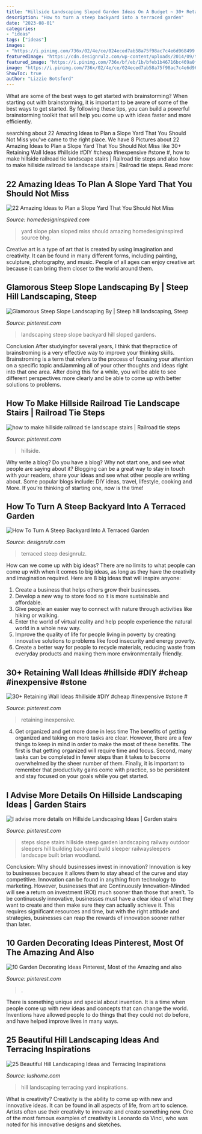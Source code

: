 ```yaml
---
title: "Hillside Landscaping Sloped Garden Ideas On A Budget ~ 30+ Retaining Wall Ideas #hillside #diy #cheap #inexpensive #stone #"
description: "How to turn a steep backyard into a terraced garden"
date: "2023-08-01"
categories:
- "ideas"
tags: ["ideas"]
images:
- "https://i.pinimg.com/736x/02/4e/ce/024eced7ab58a75f98ac7c4e6d968499.jpg"
featuredImage: "https://cdn.designrulz.com/wp-content/uploads/2014/09/terraced-garden-designrulz-idea-16.jpg"
featured_image: "https://i.pinimg.com/736x/bf/eb/1b/bfeb1b46716bc469a0f5d268d2ebc856.jpg"
image: "https://i.pinimg.com/736x/02/4e/ce/024eced7ab58a75f98ac7c4e6d968499.jpg"
ShowToc: true
author: "Lizzie Botsford"
---
```



What are some of the best ways to get started with brainstorming?
When starting out with brainstorming, it is important to be aware of some of the best ways to get started. By following these tips, you can build a powerful brainstorming toolkit that will help you come up with ideas faster and more efficiently.

	

		
searching about 22 Amazing Ideas to Plan a Slope Yard That You Should Not Miss you've came to the right place. We have 8 Pictures about 22 Amazing Ideas to Plan a Slope Yard That You Should Not Miss like 30+ Retaining Wall Ideas #hillside #DIY #cheap #inexpensive #stone #, how to make hillside railroad tie landscape stairs | Railroad tie steps and also how to make hillside railroad tie landscape stairs | Railroad tie steps. Read more:
		
    
## 22 Amazing Ideas To Plan A Slope Yard That You Should Not Miss

<img loading=lazy src="http://www.homedesigninspired.com/wp-content/uploads/2017/01/sloped-yard-design-ideas-15.jpg" onerror="this.onerror=null;this.src='https://tse1.mm.bing.net/th?id=OIP.9OMBi1UD2NrbxptMRBBxZQHaJ3&amp;pid=15.1';" alt="22 Amazing Ideas to Plan a Slope Yard That You Should Not Miss">

_Source: homedesigninspired.com_

>yard slope plan sloped miss should amazing homedesigninspired source bhg. 

	

Creative art is a type of art that is created by using imagination and creativity. It can be found in many different forms, including painting, sculpture, photography, and music. People of all ages can enjoy creative art because it can bring them closer to the world around them.

    
## Glamorous Steep Slope Landscaping By | Steep Hill Landscaping, Steep

<img loading=lazy src="https://i.pinimg.com/736x/7f/d9/23/7fd923013b7dbf94e14c52255126aaec.jpg" onerror="this.onerror=null;this.src='https://tse2.mm.bing.net/th?id=OIP.r6tTBBGI_hvLtWsVooiQJAHaE6&amp;pid=15.1';" alt="Glamorous Steep Slope Landscaping By | Steep hill landscaping, Steep">

_Source: pinterest.com_

>landscaping steep slope backyard hill sloped gardens. 

	

Conclusion
After studyingfor several years, I think that thepractice of brainstroming is a very effective way to improve your thinking skills. Brainstroming is a term that refers to the process of focusing your attention on a specific topic andJamming all of your other thoughts and ideas right into that one area. After doing this for a while, you will be able to see different perspectives more clearly and be able to come up with better solutions to problems.

    
## How To Make Hillside Railroad Tie Landscape Stairs | Railroad Tie Steps

<img loading=lazy src="https://i.pinimg.com/564x/59/e9/96/59e996785985c06d119aae54e7556d7e--landscape-stairs-outdoor-steps.jpg" onerror="this.onerror=null;this.src='https://tse1.mm.bing.net/th?id=OIP.fVknoxVgA1XwYriqfFvlZAHaJ4&amp;pid=15.1';" alt="how to make hillside railroad tie landscape stairs | Railroad tie steps">

_Source: pinterest.com_

>hillside. 

	

Why write a blog?
Do you have a blog? Why not start one, and see what people are saying about it? Blogging can be a great way to stay in touch with your readers, share your ideas and see what other people are writing about. Some popular blogs include: DIY ideas, travel, lifestyle, cooking and More. If you’re thinking of starting one, now is the time!

    
## How To Turn A Steep Backyard Into A Terraced Garden

<img loading=lazy src="https://cdn.designrulz.com/wp-content/uploads/2014/09/terraced-garden-designrulz-idea-16.jpg" onerror="this.onerror=null;this.src='https://tse4.mm.bing.net/th?id=OIP.QdvZh9n5-Box1yB5LVdC8gHaKB&amp;pid=15.1';" alt="How To Turn A Steep Backyard Into A Terraced Garden">

_Source: designrulz.com_

>terraced steep designrulz. 

	

How can we come up with big ideas?
There are no limits to what people can come up with when it comes to big ideas, as long as they have the creativity and imagination required. Here are 8 big ideas that will inspire anyone:
1. Create a business that helps others grow their businesses. 
2. Develop a new way to store food so it is more sustainable and affordable. 
3. Give people an easier way to connect with nature through activities like hiking or walking. 
4. Enter the world of virtual reality and help people experience the natural world in a whole new way. 
5. Improve the quality of life for people living in poverty by creating innovative solutions to problems like food insecurity and energy poverty. 
6. Create a better way for people to recycle materials, reducing waste from everyday products and making them more environmentally friendly. 

    
## 30+ Retaining Wall Ideas #hillside #DIY #cheap #inexpensive #stone #

<img loading=lazy src="https://i.pinimg.com/736x/02/4e/ce/024eced7ab58a75f98ac7c4e6d968499.jpg" onerror="this.onerror=null;this.src='https://tse4.mm.bing.net/th?id=OIP.k3oTLreSRL9n4zYD5HPfwgHaFj&amp;pid=15.1';" alt="30+ Retaining Wall Ideas #hillside #DIY #cheap #inexpensive #stone #">

_Source: pinterest.com_

>retaining inexpensive. 

	

4) Get organized and get more done in less time
The benefits of getting organized and taking on more tasks are clear. However, there are a few things to keep in mind in order to make the most of these benefits. The first is that getting organized will require time and focus. Second, many tasks can be completed in fewer steps than it takes to become overwhelmed by the sheer number of them. Finally, it is important to remember that productivity gains come with practice, so be persistent and stay focused on your goals while you get started.

    
## I Advise More Details On Hillside Landscaping Ideas | Garden Stairs

<img loading=lazy src="https://i.pinimg.com/736x/f3/40/f9/f340f9ad1abbec1e768fff7b62a9252e.jpg" onerror="this.onerror=null;this.src='https://tse1.mm.bing.net/th?id=OIP.MIMLnIBAjYdXpbz2Ou-gPAAAAA&amp;pid=15.1';" alt="I advise more details on Hillside Landscaping Ideas | Garden stairs">

_Source: pinterest.com_

>steps slope stairs hillside steep garden landscaping railway outdoor sleepers hill building backyard build sleeper railwaysleepers landscape built brian woodland. 

	

Conclusion: Why should businesses invest in innovation?
Innovation is key to businesses because it allows them to stay ahead of the curve and stay competitive. Innovation can be found in anything from technology to marketing. However, businesses that are Continuously Innovation-Minded will see a return on investment (ROI) much sooner than those that aren’t. To be continuously innovative, businesses must have a clear idea of what they want to create and then make sure they can actually achieve it. This requires significant resources and time, but with the right attitude and strategies, businesses can reap the rewards of innovation sooner rather than later.

    
## 10 Garden Decorating Ideas Pinterest, Most Of The Amazing And Also

<img loading=lazy src="https://i.pinimg.com/736x/bf/eb/1b/bfeb1b46716bc469a0f5d268d2ebc856.jpg" onerror="this.onerror=null;this.src='https://tse4.mm.bing.net/th?id=OIP.LadJT6EoS8L4eykC6ocFwAHaNK&amp;pid=15.1';" alt="10 Garden Decorating Ideas Pinterest, Most of the Amazing and also">

_Source: pinterest.com_

>. 

	

There is something unique and special about invention. It is a time when people come up with new ideas and concepts that can change the world. Inventions have allowed people to do things that they could not do before, and have helped improve lives in many ways.

    
## 25 Beautiful Hill Landscaping Ideas And Terracing Inspirations

<img loading=lazy src="https://www.lushome.com/wp-content/uploads/2014/11/terracing-hill-yard-landscaping-ideas-17.jpg" onerror="this.onerror=null;this.src='https://tse1.mm.bing.net/th?id=OIP.W-QXqSc_MSdVBb19JKVu5QHaE5&amp;pid=15.1';" alt="25 Beautiful Hill Landscaping Ideas and Terracing Inspirations">

_Source: lushome.com_

>hill landscaping terracing yard inspirations. 

	

What is creativity?
Creativity is the ability to come up with new and innovative ideas. It can be found in all aspects of life, from art to science. Artists often use their creativity to innovate and create something new. One of the most famous examples of creativity is Leonardo da Vinci, who was noted for his innovative designs and sketches.

